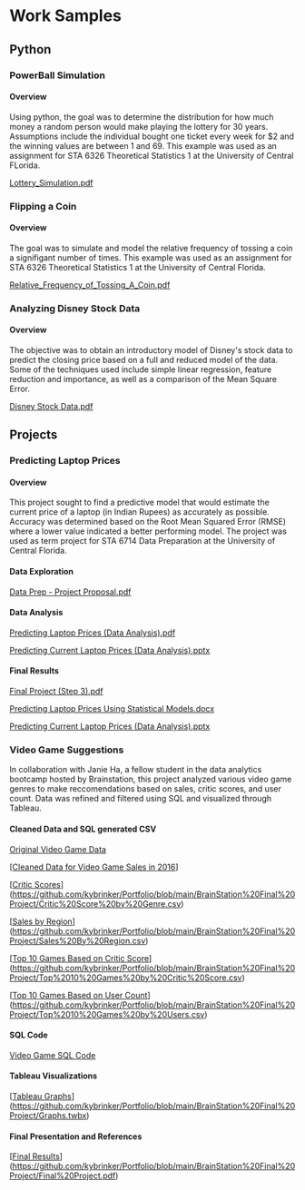 # Work Samples

## Python
### PowerBall Simulation
#### Overview
Using python, the goal was to determine the distribution for how much money a random person would make playing the lottery for 30 years. Assumptions include the individual bought one ticket every week for $2 and the winning values are between 1 and 69. This example was used as an assignment for STA 6326 Theoretical Statistics 1 at the University of Central FLorida.

[Lottery_Simulation.pdf](https://github.com/user-attachments/files/16009181/Lottery_Simulation.pdf)
### Flipping a Coin
#### Overview
The goal was to simulate and model the relative frequency of tossing a coin a signifigant number of times. This example was used as an assignment for STA 6326 Theoretical Statistics 1 at the University of Central Florida.

[Relative_Frequency_of_Tossing_A_Coin.pdf](https://github.com/user-attachments/files/16009173/Relative_Frequency_of_Tossing_A_Coin.pdf)

### Analyzing Disney Stock Data
#### Overview
The objective was to obtain an introductory model of Disney's stock data to predict the closing price based on a full and reduced model of the data. Some of the techniques used include simple linear regression, feature reduction and importance, as well as a comparison of the Mean Square Error.

[Disney Stock Data.pdf](https://github.com/kybrinker/Portfolio/blob/main/Disney%20Stock%20Data.pdf)

## Projects
### Predicting Laptop Prices
#### Overview
This project sought to find a predictive model that would estimate the current price of a laptop (in Indian Rupees) as accurately as possible. Accuracy was determined based on the Root Mean Squared Error (RMSE) where a lower value indicated a better performing model. The project was used as term project for STA 6714 Data Preparation at the University of Central Florida.

#### Data Exploration
[Data Prep - Project Proposal.pdf](https://github.com/user-attachments/files/16009343/Data.Prep.-.Project.Proposal.pdf)

#### Data Analysis

[Predicting Laptop Prices (Data Analysis).pdf](https://github.com/user-attachments/files/16023917/Predicting.Laptop.Prices.Data.Analysis.pdf)


[Predicting Current Laptop Prices (Data Analysis).pptx](https://github.com/user-attachments/files/16009350/Predicting.Current.Laptop.Prices.Data.Analysis.pptx)
#### Final Results
[Final Project (Step 3).pdf](https://github.com/user-attachments/files/16023937/Final.Project.Step.3.pdf)

[Predicting Laptop Prices Using Statistical Models.docx](https://github.com/user-attachments/files/16023940/Predicting.Laptop.Prices.Using.Statistical.Models.docx)

[Predicting Current Laptop Prices (Data Analysis).pptx](https://github.com/user-attachments/files/16023939/Predicting.Current.Laptop.Prices.Data.Analysis.pptx)

### Video Game Suggestions
In collaboration with Janie Ha, a fellow student in the data analytics bootcamp hosted by Brainstation, this project analyzed various video game genres to make reccomendations based on sales, critic scores, and user count. Data was refined and filtered using SQL and visualized through Tableau. 

#### Cleaned Data and SQL generated CSV
[Original Video Game Data](https://github.com/kybrinker/Portfolio/blob/main/Video%20Game%20Project/BrainStation%20Final%20Project/games.csv)

[[Cleaned Data for Video Game Sales in 2016](https://github.com/kybrinker/Portfolio/blob/main/Video%20Game%20Project/BrainStation%20Final%20Project/Video_Games_Sales_as_at_22_Dec_2016%20(Cleaned).csv)]

[[Critic Scores](https://github.com/kybrinker/Portfolio/blob/main/Video%20Game%20Project/BrainStation%20Final%20Project/Critic%20Score%20by%20Genre.csv)](https://github.com/kybrinker/Portfolio/blob/main/BrainStation%20Final%20Project/Critic%20Score%20by%20Genre.csv)

[[Sales by Region](https://github.com/kybrinker/Portfolio/blob/main/Video%20Game%20Project/BrainStation%20Final%20Project/Sales%20By%20Region.csv)](https://github.com/kybrinker/Portfolio/blob/main/BrainStation%20Final%20Project/Sales%20By%20Region.csv)

[[Top 10 Games Based on Critic Score](https://github.com/kybrinker/Portfolio/blob/main/Video%20Game%20Project/BrainStation%20Final%20Project/Top%2010%20Games%20by%20Critic%20Score.csv)](https://github.com/kybrinker/Portfolio/blob/main/BrainStation%20Final%20Project/Top%2010%20Games%20by%20Critic%20Score.csv)

[[Top 10 Games Based on User Count](https://github.com/kybrinker/Portfolio/blob/main/Video%20Game%20Project/BrainStation%20Final%20Project/Top%2010%20Games%20by%20Users.csv)](https://github.com/kybrinker/Portfolio/blob/main/BrainStation%20Final%20Project/Top%2010%20Games%20by%20Users.csv)

#### SQL Code
[Video Game SQL Code](https://github.com/kybrinker/Portfolio/blob/main/BrainStation%20Final%20Project/Brainstation%20Final%20Project(SQL).sql)

#### Tableau Visualizations
[[Tableau Graphs](https://github.com/kybrinker/Portfolio/blob/main/Video%20Game%20Project/BrainStation%20Final%20Project/Graphs.twbx)](https://github.com/kybrinker/Portfolio/blob/main/BrainStation%20Final%20Project/Graphs.twbx)

#### Final Presentation and References
[[Final Results](https://github.com/kybrinker/Portfolio/blob/main/Video%20Game%20Project/BrainStation%20Final%20Project/Final%20Project.pdf)](https://github.com/kybrinker/Portfolio/blob/main/BrainStation%20Final%20Project/Final%20Project.pdf)
